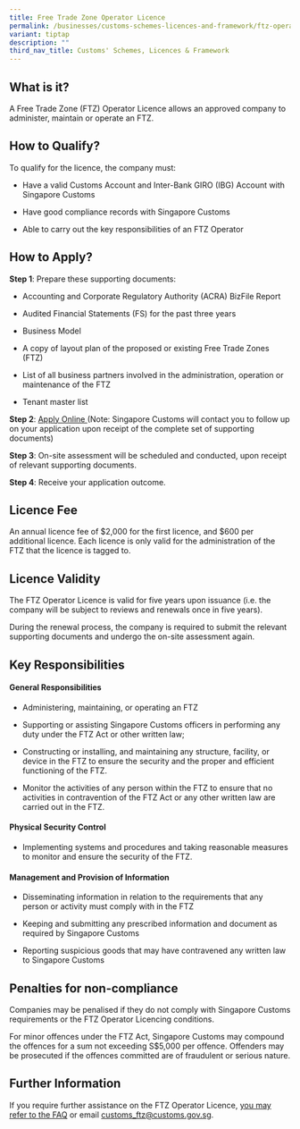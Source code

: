 ```yaml
---
title: Free Trade Zone Operator Licence
permalink: /businesses/customs-schemes-licences-and-framework/ftz-operator-licence/
variant: tiptap
description: ""
third_nav_title: Customs' Schemes, Licences & Framework
---
```

<h2>What is it?</h2>
<p>A Free Trade Zone (FTZ) Operator Licence allows an approved company to
administer, maintain or operate an FTZ.</p>
<h2>How to Qualify?</h2>
<p>To qualify for the licence, the company must:</p>
<ul data-tight="true" class="tight">
<li>
<p>Have a valid Customs Account and Inter-Bank GIRO (IBG) Account with Singapore
Customs</p>
</li>
<li>
<p>Have good compliance records with Singapore Customs</p>
</li>
<li>
<p>Able to carry out the key responsibilities of an FTZ Operator</p>
</li>
</ul>
<h2>How to Apply?</h2>
<p><strong>Step 1</strong>: Prepare these supporting documents:</p>
<ul data-tight="true" class="tight">
<li>
<p>Accounting and Corporate Regulatory Authority (ACRA) BizFile Report</p>
</li>
<li>
<p>Audited Financial Statements (FS) for the past three years</p>
</li>
<li>
<p>Business Model</p>
</li>
<li>
<p>A copy of layout plan of the proposed or existing Free Trade Zones (FTZ)</p>
</li>
<li>
<p>List of all business partners involved in the administration, operation
or maintenance of the FTZ</p>
</li>
<li>
<p>Tenant master list</p>
</li>
</ul>
<p><strong>Step 2</strong>: <a href="https://go.gov.sg/ftzoperatorlicence" rel="noopener noreferrer nofollow" target="_blank">Apply Online </a>(Note: Singapore
Customs will contact you to follow up on your application upon receipt
of the complete set of supporting documents)</p>
<p><strong>Step 3</strong>: On-site assessment will be scheduled and conducted,
upon receipt of relevant supporting documents.</p>
<p><strong>Step 4</strong>: Receive your application outcome.</p>
<h2>Licence Fee</h2>
<p>An annual licence fee of $2,000 for the first licence, and $600 per additional
licence. Each licence is only valid for the administration of the FTZ that
the licence is tagged to.</p>
<h2>Licence Validity</h2>
<p>The FTZ Operator Licence is valid for five years upon issuance (i.e. the
company will be subject to reviews and renewals once in five years).</p>
<p>During the renewal process, the company is required to submit the relevant
supporting documents and undergo the on-site assessment again.</p>
<h2>Key Responsibilities</h2>
<h4><strong>General Responsibilities</strong></h4>
<ul data-tight="true" class="tight">
<li>
<p>Administering, maintaining, or operating an FTZ</p>
</li>
<li>
<p>Supporting or assisting Singapore Customs officers in performing any duty
under the FTZ Act or other written law;</p>
</li>
<li>
<p>Constructing or installing, and maintaining any structure, facility, or
device in the FTZ to ensure the security and the proper and efficient functioning
of the FTZ.</p>
</li>
<li>
<p>Monitor the activities of any person within the FTZ to ensure that no
activities in contravention of the FTZ Act or any other written law are
carried out in the FTZ.</p>
</li>
</ul>
<h4><strong>Physical Security Control</strong></h4>
<ul data-tight="true" class="tight">
<li>
<p>Implementing systems and procedures and taking reasonable measures to
monitor and ensure the security of the FTZ.</p>
</li>
</ul>
<h4><strong>Management and Provision of Information</strong></h4>
<ul data-tight="true" class="tight">
<li>
<p>Disseminating information in relation to the requirements that any person
or activity must comply with in the FTZ</p>
</li>
<li>
<p>Keeping and submitting any prescribed information and document as required
by Singapore Customs</p>
</li>
<li>
<p>Reporting suspicious goods that may have contravened any written law to
Singapore Customs</p>
</li>
</ul>
<h2>Penalties for non-compliance</h2>
<p>Companies may be penalised if they do not comply with Singapore Customs
requirements or the FTZ Operator Licencing conditions.</p>
<p>For minor offences under the FTZ Act, Singapore Customs may compound the
offences for a sum not exceeding S$5,000 per offence. Offenders may be
prosecuted if the offences committed are of fraudulent or serious nature.</p>
<h2>Further Information</h2>
<p>If you require further assistance on the FTZ Operator Licence, <a href="https://ask.gov.sg/customs" rel="noopener noreferrer nofollow" target="_blank">you may refer to the FAQ</a> or
email <a href="mailto:customs_ftz@customs.gov.sg" rel="noopener noreferrer nofollow" target="_blank">customs_ftz@customs.gov.sg</a>.</p>
<p></p>
<p></p>
<p></p>
<p></p>
<p></p>
<p></p>
<p></p>